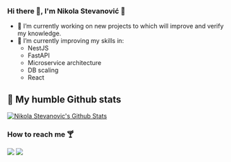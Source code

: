 ### Hi there 👋, I'm Nikola Stevanović 🙂

- 🔭 I’m currently working on new projects to which will improve and verify my knowledge.
- 🌱 I’m currently improving my skills in:
   - NestJS
   - FastAPI
   - Microservice architecture
   - DB scaling
   - React


## 🚀 My humble Github stats

[![Nikola Stevanovic's Github Stats](https://github-readme-stats.vercel.app/api?username=Jonny137&theme=dark)](https://github-readme-stats.vercel.app/api?username=Jonny137&theme=dark)
 
### How to reach me 🍸
  [![](https://img.shields.io/badge/linkedin-%230077B5.svg?&style=for-the-badge&logo=linkedin&logoColor=white0e76a8)](https://www.linkedin.com/in/nikola-stevanovic/)
  [![](https://img.shields.io/badge/instagram-%230077B5.svg?&style=for-the-badge&logo=instagram&logoColor=white&color=8a3ab9)](https://www.instagram.com/dzonix137/)
